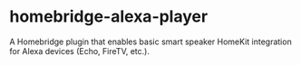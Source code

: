 # homebridge-alexa-player
A Homebridge plugin that enables basic smart speaker  HomeKit integration for Alexa devices (Echo, FireTV, etc.).

